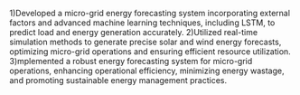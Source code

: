 1)Developed a micro-grid energy forecasting system incorporating external factors and advanced machine learning
techniques, including LSTM, to predict load and energy generation accurately.
2)Utilized real-time simulation methods to generate precise solar and wind energy forecasts, optimizing micro-grid
operations and ensuring efficient resource utilization.
3)mplemented a robust energy forecasting system for micro-grid operations, enhancing operational efficiency, minimizing
energy wastage, and promoting sustainable energy management practices.
